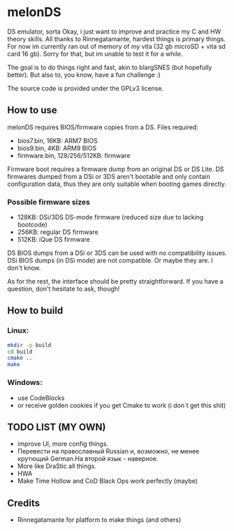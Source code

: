 # melonDS

DS emulator, sorta
Okay, i just want to improve and practice my C and HW theory skills.
All thanks to Rinnegatamante, hardest things is primary things.
For now im currently ran out of memory of my vita (32 gb microSD + vita sd card 16 gb).
Sorry for that, but im unable to test it for a while.

The goal is to do things right and fast, akin to blargSNES (but hopefully better). But also to, you know, have a fun challenge :)

The source code is provided under the GPLv3 license.

## How to use

melonDS requires BIOS/firmware copies from a DS. Files required:
 * bios7.bin, 16KB: ARM7 BIOS
 * bios9.bin, 4KB: ARM9 BIOS
 * firmware.bin, 128/256/512KB: firmware
 
Firmware boot requires a firmware dump from an original DS or DS Lite.
DS firmwares dumped from a DSi or 3DS aren't bootable and only contain configuration data, thus they are only suitable when booting games directly.

### Possible firmware sizes

 * 128KB: DSi/3DS DS-mode firmware (reduced size due to lacking bootcode)
 * 256KB: regular DS firmware
 * 512KB: iQue DS firmware

DS BIOS dumps from a DSi or 3DS can be used with no compatibility issues. DSi BIOS dumps (in DSi mode) are not compatible. Or maybe they are. I don't know.

As for the rest, the interface should be pretty straightforward. If you have a question, don't hesitate to ask, though!

## How to build

### Linux:

```sh
mkdir -p build
cd build
cmake ..
make
```

### Windows:

 * use CodeBlocks
 * or receive golden cookies if you get Cmake to work (i don`t get this shit)

## TODO LIST (MY OWN)

 * improve  UI, more config things.
 * Перевести на православный Russian и, возможно, не менее крутющий German.На второй язык - наверное.
 * More like DraStic all things.
 * HWA
 * Make Time Hollow and CoD Black Ops work perfectly (maybe)

 
## Credits
 * Rinnegatamante for platform to make things (and others)
